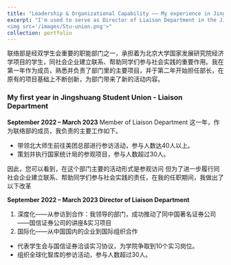```yaml
---
title: "Leadership & Organizational Capability —— My experience in Jingshuang Student Union, National School of Development, Peking University "
excerpt: "I'm used to serve as Director of Liaison Department in the Jingshuang Student Union at Peking University, I would be delighted if you could evaluate my organizational skills here.<br/>
<img src='/images/Stu-union.png'>"
collection: portfolio
---
```

联络部是经双学生会重要的职能部门之一，承担着为北京大学国家发展研究院经济学项目的学生，同社会企业建立联系、帮助同学们参与社会实践的重要作用。我在第一年作为成员，熟悉并负责了部门里的主要项目，并于第二年开始担任部长，在原有的项目基础上不断创新，为部门带来了新的活动内容。


### My first year in Jingshuang Student Union - Liaison Department
**September 2022 – March 2023** Member of Liaison Department
这一年，作为联络部的成员，我负责的主要工作如下。
- 带领北大师生前往美团总部进行参访活动，参与人数达40人以上。
- 策划并执行国家统计局的参观项目，参与人数超过30人。

因此，您可以看到，在这个部门主要的活动形式是参观访问
但为了进一步履行同社会企业建立联系、帮助同学们参与社会实践的责任，在我的任职期间，我做出了以下改革

**September 2022 – March 2023  Director of Liaison Department** 
1. 深度化——从参访到合作：我领导的部门，成功推动了同中国著名证券公司——国信证券公司的讲座&实习项目
2. 国际化——从中国国内的企业到国际组织合作



- 代表学生会与国信证券洽谈实习协议，为学院争取到10个实习岗位。
- 组织全球化智库的参访活动，参与人数超过30人。





